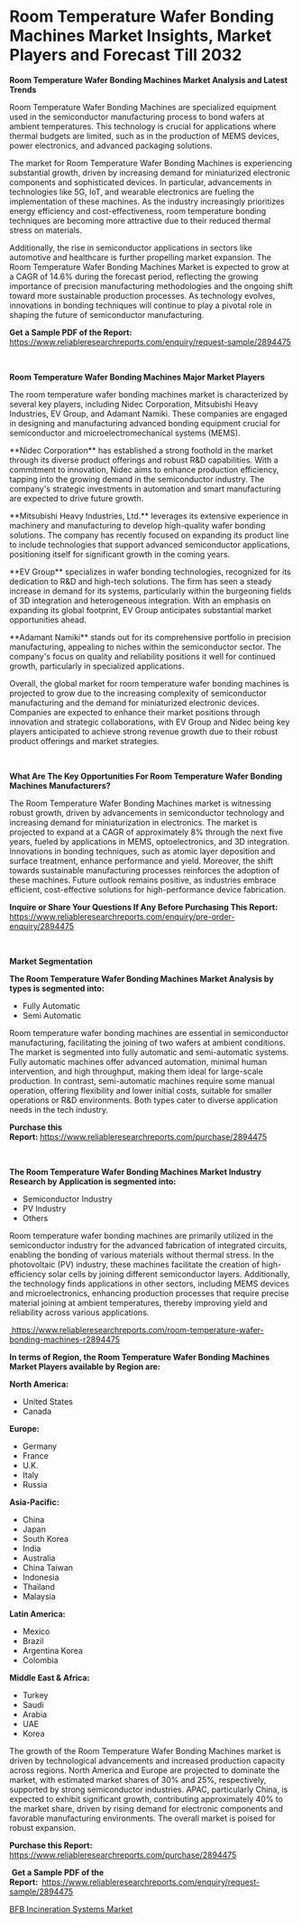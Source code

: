 <p><h1>Room Temperature Wafer Bonding Machines Market Insights, Market Players and Forecast Till 2032</h1></p><p><strong>Room Temperature Wafer Bonding Machines Market Analysis and Latest Trends</strong></p>
<p><p>Room Temperature Wafer Bonding Machines are specialized equipment used in the semiconductor manufacturing process to bond wafers at ambient temperatures. This technology is crucial for applications where thermal budgets are limited, such as in the production of MEMS devices, power electronics, and advanced packaging solutions. </p><p>The market for Room Temperature Wafer Bonding Machines is experiencing substantial growth, driven by increasing demand for miniaturized electronic components and sophisticated devices. In particular, advancements in technologies like 5G, IoT, and wearable electronics are fueling the implementation of these machines. As the industry increasingly prioritizes energy efficiency and cost-effectiveness, room temperature bonding techniques are becoming more attractive due to their reduced thermal stress on materials.</p><p>Additionally, the rise in semiconductor applications in sectors like automotive and healthcare is further propelling market expansion. The Room Temperature Wafer Bonding Machines Market is expected to grow at a CAGR of 14.6% during the forecast period, reflecting the growing importance of precision manufacturing methodologies and the ongoing shift toward more sustainable production processes. As technology evolves, innovations in bonding techniques will continue to play a pivotal role in shaping the future of semiconductor manufacturing.</p></p>
<p><strong>Get a Sample PDF of the Report:&nbsp;</strong> <a href="https://www.reliableresearchreports.com/enquiry/request-sample/2894475?utm_campaign=2930&utm_medium=2&utm_source=Github&utm_content=ia&utm_term=15032025&utm_id=room-temperature-wafer-bonding-machines">https://www.reliableresearchreports.com/enquiry/request-sample/2894475</a></p>
<p>&nbsp;</p>
<p><strong>Room Temperature Wafer Bonding Machines Major Market Players</strong></p>
<p><p>The room temperature wafer bonding machines market is characterized by several key players, including Nidec Corporation, Mitsubishi Heavy Industries, EV Group, and Adamant Namiki. These companies are engaged in designing and manufacturing advanced bonding equipment crucial for semiconductor and microelectromechanical systems (MEMS).</p><p>**Nidec Corporation** has established a strong foothold in the market through its diverse product offerings and robust R&D capabilities. With a commitment to innovation, Nidec aims to enhance production efficiency, tapping into the growing demand in the semiconductor industry. The company's strategic investments in automation and smart manufacturing are expected to drive future growth.</p><p>**Mitsubishi Heavy Industries, Ltd.** leverages its extensive experience in machinery and manufacturing to develop high-quality wafer bonding solutions. The company has recently focused on expanding its product line to include technologies that support advanced semiconductor applications, positioning itself for significant growth in the coming years.</p><p>**EV Group** specializes in wafer bonding technologies, recognized for its dedication to R&D and high-tech solutions. The firm has seen a steady increase in demand for its systems, particularly within the burgeoning fields of 3D integration and heterogeneous integration. With an emphasis on expanding its global footprint, EV Group anticipates substantial market opportunities ahead.</p><p>**Adamant Namiki** stands out for its comprehensive portfolio in precision manufacturing, appealing to niches within the semiconductor sector. The company's focus on quality and reliability positions it well for continued growth, particularly in specialized applications.</p><p>Overall, the global market for room temperature wafer bonding machines is projected to grow due to the increasing complexity of semiconductor manufacturing and the demand for miniaturized electronic devices. Companies are expected to enhance their market positions through innovation and strategic collaborations, with EV Group and Nidec being key players anticipated to achieve strong revenue growth due to their robust product offerings and market strategies.</p></p>
<p>&nbsp;</p>
<p><strong>What Are The Key Opportunities For Room Temperature Wafer Bonding Machines Manufacturers?</strong></p>
<p><p>The Room Temperature Wafer Bonding Machines market is witnessing robust growth, driven by advancements in semiconductor technology and increasing demand for miniaturization in electronics. The market is projected to expand at a CAGR of approximately 8% through the next five years, fueled by applications in MEMS, optoelectronics, and 3D integration. Innovations in bonding techniques, such as atomic layer deposition and surface treatment, enhance performance and yield. Moreover, the shift towards sustainable manufacturing processes reinforces the adoption of these machines. Future outlook remains positive, as industries embrace efficient, cost-effective solutions for high-performance device fabrication.</p></p>
<p><strong>Inquire or Share Your Questions If Any Before Purchasing This Report:</strong> <a href="https://www.reliableresearchreports.com/enquiry/pre-order-enquiry/2894475?utm_campaign=2930&utm_medium=2&utm_source=Github&utm_content=ia&utm_term=15032025&utm_id=room-temperature-wafer-bonding-machines">https://www.reliableresearchreports.com/enquiry/pre-order-enquiry/2894475</a></p>
<p>&nbsp;</p>
<p><strong>Market Segmentation</strong></p>
<p><strong>The Room Temperature Wafer Bonding Machines Market Analysis by types is segmented into:</strong></p>
<p><ul><li>Fully Automatic</li><li>Semi Automatic</li></ul></p>
<p><p>Room temperature wafer bonding machines are essential in semiconductor manufacturing, facilitating the joining of two wafers at ambient conditions. The market is segmented into fully automatic and semi-automatic systems. Fully automatic machines offer advanced automation, minimal human intervention, and high throughput, making them ideal for large-scale production. In contrast, semi-automatic machines require some manual operation, offering flexibility and lower initial costs, suitable for smaller operations or R&D environments. Both types cater to diverse application needs in the tech industry.</p></p>
<p><strong>Purchase this Report:&nbsp;</strong><a href="https://www.reliableresearchreports.com/purchase/2894475?utm_campaign=2930&utm_medium=2&utm_source=Github&utm_content=ia&utm_term=15032025&utm_id=room-temperature-wafer-bonding-machines">https://www.reliableresearchreports.com/purchase/2894475</a></p>
<p>&nbsp;</p>
<p><strong>The Room Temperature Wafer Bonding Machines Market Industry Research by Application is segmented into:</strong></p>
<p><ul><li>Semiconductor Industry</li><li>PV Industry</li><li>Others</li></ul></p>
<p><p>Room temperature wafer bonding machines are primarily utilized in the semiconductor industry for the advanced fabrication of integrated circuits, enabling the bonding of various materials without thermal stress. In the photovoltaic (PV) industry, these machines facilitate the creation of high-efficiency solar cells by joining different semiconductor layers. Additionally, the technology finds applications in other sectors, including MEMS devices and microelectronics, enhancing production processes that require precise material joining at ambient temperatures, thereby improving yield and reliability across various applications.</p></p>
<p><a href="https://www.reliableresearchreports.com/room-temperature-wafer-bonding-machines-r2894475?utm_campaign=2930&utm_medium=2&utm_source=Github&utm_content=ia&utm_term=15032025&utm_id=room-temperature-wafer-bonding-machines">&nbsp;https://www.reliableresearchreports.com/room-temperature-wafer-bonding-machines-r2894475</a></p>
<p><strong>In terms of Region, the Room Temperature Wafer Bonding Machines Market Players available by Region are:</strong></p>
<p>
    <p> <strong> North America: </strong>
        <ul>
            <li>United States</li>
            <li>Canada</li>
        </ul>
        </p> 
    <p> <strong> Europe: </strong>
        <ul>
            <li>Germany</li>
            <li>France</li>
            <li>U.K.</li>
            <li>Italy</li>
            <li>Russia</li>
        </ul>
        </p> 
    <p> <strong> Asia-Pacific: </strong>
        <ul>
            <li>China</li>
            <li>Japan</li>
            <li>South Korea</li>
            <li>India</li>
            <li>Australia</li>
            <li>China Taiwan</li>
            <li>Indonesia</li>
            <li>Thailand</li>
            <li>Malaysia</li>
        </ul>
        </p> 
    <p> <strong> Latin America: </strong>
        <ul>
            <li>Mexico</li>
            <li>Brazil</li>
            <li>Argentina Korea</li>
            <li>Colombia</li>
        </ul>
        </p> 
    <p> <strong> Middle East & Africa: </strong>
        <ul>
            <li>Turkey</li>
            <li>Saudi</li>
            <li>Arabia</li>
            <li>UAE</li>
            <li>Korea</li>
        </ul>
    </p>
    </p>
<p><p>The growth of the Room Temperature Wafer Bonding Machines market is driven by technological advancements and increased production capacity across regions. North America and Europe are projected to dominate the market, with estimated market shares of 30% and 25%, respectively, supported by strong semiconductor industries. APAC, particularly China, is expected to exhibit significant growth, contributing approximately 40% to the market share, driven by rising demand for electronic components and favorable manufacturing environments. The overall market is poised for robust expansion.</p></p>
<p><strong>Purchase this Report: </strong><a href="https://www.reliableresearchreports.com/purchase/2894475?utm_campaign=2930&utm_medium=2&utm_source=Github&utm_content=ia&utm_term=15032025&utm_id=room-temperature-wafer-bonding-machines">https://www.reliableresearchreports.com/purchase/2894475</a></p>
<p>&nbsp;<strong>Get a Sample PDF of the Report:&nbsp;&nbsp;</strong><a href="https://www.reliableresearchreports.com/enquiry/request-sample/2894475?utm_campaign=2930&utm_medium=2&utm_source=Github&utm_content=ia&utm_term=15032025&utm_id=room-temperature-wafer-bonding-machines">https://www.reliableresearchreports.com/enquiry/request-sample/2894475</a></p>
<p><strong></strong></p>
<p><p><a href="https://github.com/organophelia8282/Market-Research-Report-List-1/blob/main/bfb-incineration-systems-market.md?utm_campaign=2930&utm_medium=2&utm_source=Github&utm_content=ia&utm_term=15032025&utm_id=room-temperature-wafer-bonding-machines">BFB Incineration Systems Market</a></p></p>